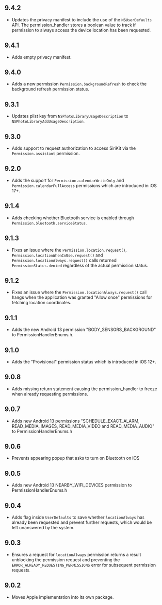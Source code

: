 ## 9.4.2

* Updates the privacy manifest to include the use of the `NSUserDefaults` API. 
The permission_handler stores a boolean value to track if permission to always 
access the device location has been requested.

## 9.4.1

* Adds empty privacy manifest.

## 9.4.0

* Adds a new permission `Permission.backgroundRefresh` to check the background refresh permission status.

## 9.3.1

* Updates plist key from `NSPhotoLibraryUsageDescription` to `NSPhotoLibraryAddUsageDescription`.

## 9.3.0

* Adds support to request authorization to access SiriKit via the `Permission.assistant` permission.

## 9.2.0

* Adds the support for `Permission.calendarWriteOnly` and `Permission.calendarFullAccess` permissions which are introduced in iOS 17+.

## 9.1.4

* Adds checking whether Bluetooth service is enabled through `Permission.bluetooth.serviceStatus`.

## 9.1.3

* Fixes an issue where the `Permission.location.request()`, `Permission.locationWhenInUse.request()` and `Permission.locationAlways.request()` calls returned `PermissionStatus.denied` regardless of the actual permission status.

## 9.1.2

* Fixes an issue where the `Permission.locationAlways.request()` call hangs when the application was granted "Allow once" permissions for fetching location coordinates.

## 9.1.1

* Adds the new Android 13 permission "BODY_SENSORS_BACKGROUND" to PermissionHandlerEnums.h.

## 9.1.0

* Adds the "Provisional" permission status which is introduced in iOS 12+.

## 9.0.8

* Adds missing return statement causing the permission_handler to freeze when already requesting permissions.

## 9.0.7

* Adds new Android 13 permissions "SCHEDULE_EXACT_ALARM, READ_MEDIA_IMAGES, READ_MEDIA_VIDEO and READ_MEDIA_AUDIO" to PermissionHandlerEnums.h

## 9.0.6

* Prevents appearing popup that asks to turn on Bluetooth on iOS

## 9.0.5

* Adds new Android 13 NEARBY_WIFI_DEVICES permission to PermissionHandlerEnums.h

## 9.0.4

* Adds flag inside `UserDefaults` to save whether `locationAlways` has already been requested and prevent further requests, which would be left unanswered by the system.

## 9.0.3

* Ensures a request for `locationAlways` permission returns a result unblocking the permission request and preventing the `ERROR_ALREADY_REQUESTING_PERMISSIONS` error for subsequent permission requests.

## 9.0.2

* Moves Apple implementation into its own package.
